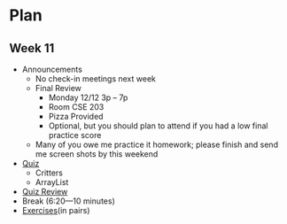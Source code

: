 # Plan
## Week 11

* Announcements
	* No check-in meetings next week
	* Final Review
		* Monday 12/12 3p – 7p
		* Room CSE 203
		* Pizza Provided
		* Optional, but you should plan to attend if you had a low final practice score
	* Many of you owe me practice it homework; please finish and send me screen shots by this weekend
* [Quiz](quiz.md)
	* Critters
	* ArrayList
* [Quiz Review](quiz-answers.md)
* Break (6:20—10 minutes)
* [Exercises](exercises.md)(in pairs)